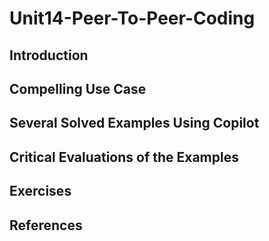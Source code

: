 #  Unit14-Peer-To-Peer-Coding
## Introduction
## Compelling Use Case
## Several Solved Examples Using Copilot
## Critical Evaluations of the Examples
## Exercises
## References
